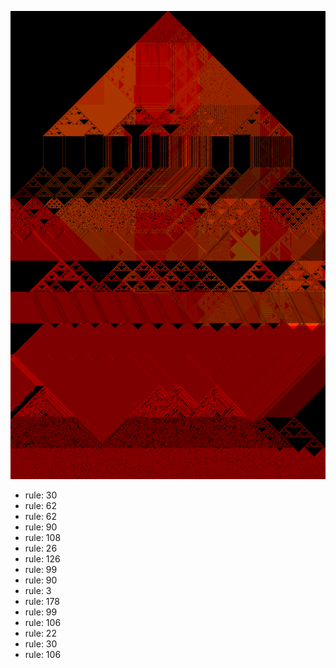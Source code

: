 ![photo](./output.png) 
 * rule: 30
* rule: 62
* rule: 62
* rule: 90
* rule: 108
* rule: 26
* rule: 126
* rule: 99
* rule: 90
* rule: 3
* rule: 178
* rule: 99
* rule: 106
* rule: 22
* rule: 30
* rule: 106
